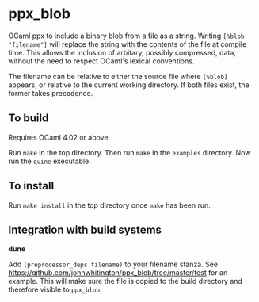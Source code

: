 ppx_blob
========

OCaml ppx to include a binary blob from a file as a string. Writing `[%blob
"filename"]` will replace the string with the contents of the file at
compile time. This allows the inclusion of arbitary, possibly compressed, data,
without the need to respect OCaml's lexical conventions.

The filename can be relative to either the source file where `[%blob]` appears, or relative to the current working directory. If both files exist, the former takes precedence.

To build
--------

Requires OCaml 4.02 or above.

Run `make` in the top directory. Then run `make` in the `examples` directory.
Now run the `quine` executable.

To install
----------

Run `make install` in the top directory once `make` has been run.

Integration with build systems
------------------------------

**dune**

Add `(preprocessor_deps filename)` to your filename stanza. See https://github.com/johnwhitington/ppx_blob/tree/master/test for an example. This will make sure the file is copied to the build directory and therefore visible to `ppx_blob`.
